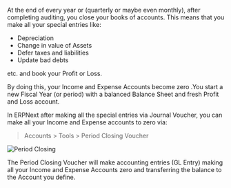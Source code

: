 At the end of every year or (quarterly or maybe even monthly), after
completing auditing, you close your books of accounts. This means that you
make all your special entries like:

  * Depreciation
  * Change in value of Assets
  * Defer taxes and liabilities
  * Update bad debts

etc. and book your Profit or Loss.

By doing this, your Income and Expense Accounts become zero .You start a new
Fiscal Year (or period) with a balanced Balance Sheet and fresh Profit and
Loss account.

In ERPNext after making all the special entries via Journal Voucher, you can
make all your Income and Expense accounts to zero via:

> Accounts > Tools > Period Closing Voucher

![Period Closing](assets/frappe_io/images/erpnext/period-closing.png)

The Period Closing Voucher will make accounting entries (GL Entry) making all
your Income and Expense Accounts zero and transferring the balance to the
Account you define.

